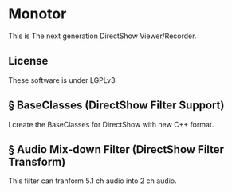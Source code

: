 # Monotor

This is The next generation DirectShow Viewer/Recorder.

## License

These software is under LGPLv3.

## § BaseClasses (DirectShow Filter Support)

I create the BaseClasses for DirectShow with new C++ format.

## § Audio Mix-down Filter (DirectShow Filter Transform)

This filter can tranform 5.1 ch audio into 2 ch audio.